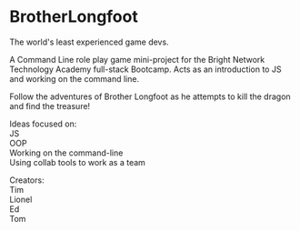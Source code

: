 # BrotherLongfoot
The world's least experienced game devs.

A Command Line role play game mini-project for the Bright Network Technology Academy full-stack Bootcamp. Acts as an introduction to JS and working on the command line.

Follow the adventures of Brother Longfoot as he attempts to kill the dragon and find the treasure!

Ideas focused on:  
JS  
OOP  
Working on the command-line  
Using collab tools to work as a team  


Creators:  
Tim  
Lionel  
Ed  
Tom  
